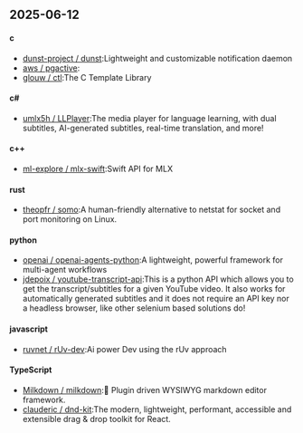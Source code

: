 ## 2025-06-12
#### c
* [dunst-project / dunst](https://github.com/dunst-project/dunst):Lightweight and customizable notification daemon
* [aws / pgactive](https://github.com/aws/pgactive):
* [glouw / ctl](https://github.com/glouw/ctl):The C Template Library
#### c#
* [umlx5h / LLPlayer](https://github.com/umlx5h/LLPlayer):The media player for language learning, with dual subtitles, AI-generated subtitles, real-time translation, and more!
#### c++
* [ml-explore / mlx-swift](https://github.com/ml-explore/mlx-swift):Swift API for MLX
#### rust
* [theopfr / somo](https://github.com/theopfr/somo):A human-friendly alternative to netstat for socket and port monitoring on Linux.
#### python
* [openai / openai-agents-python](https://github.com/openai/openai-agents-python):A lightweight, powerful framework for multi-agent workflows
* [jdepoix / youtube-transcript-api](https://github.com/jdepoix/youtube-transcript-api):This is a python API which allows you to get the transcript/subtitles for a given YouTube video. It also works for automatically generated subtitles and it does not require an API key nor a headless browser, like other selenium based solutions do!
#### javascript
* [ruvnet / rUv-dev](https://github.com/ruvnet/rUv-dev):Ai power Dev using the rUv approach
#### TypeScript
* [Milkdown / milkdown](https://github.com/Milkdown/milkdown):🍼 Plugin driven WYSIWYG markdown editor framework.
* [clauderic / dnd-kit](https://github.com/clauderic/dnd-kit):The modern, lightweight, performant, accessible and extensible drag & drop toolkit for React.
